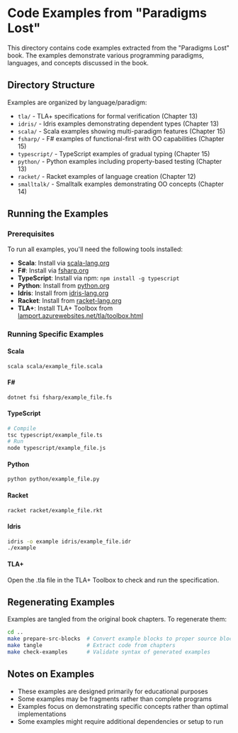 # Code Examples from "Paradigms Lost"

This directory contains code examples extracted from the "Paradigms Lost" book. The examples demonstrate various programming paradigms, languages, and concepts discussed in the book.

## Directory Structure

Examples are organized by language/paradigm:

- `tla/` - TLA+ specifications for formal verification (Chapter 13)
- `idris/` - Idris examples demonstrating dependent types (Chapter 13)
- `scala/` - Scala examples showing multi-paradigm features (Chapter 15)
- `fsharp/` - F# examples of functional-first with OO capabilities (Chapter 15)
- `typescript/` - TypeScript examples of gradual typing (Chapter 15)
- `python/` - Python examples including property-based testing (Chapter 13)
- `racket/` - Racket examples of language creation (Chapter 12)
- `smalltalk/` - Smalltalk examples demonstrating OO concepts (Chapter 14)

## Running the Examples

### Prerequisites

To run all examples, you'll need the following tools installed:

- **Scala**: Install via [scala-lang.org](https://www.scala-lang.org/download/)
- **F#**: Install via [fsharp.org](https://fsharp.org/use/)
- **TypeScript**: Install via npm: `npm install -g typescript`
- **Python**: Install from [python.org](https://www.python.org/downloads/)
- **Idris**: Install from [idris-lang.org](https://www.idris-lang.org/pages/download.html)
- **Racket**: Install from [racket-lang.org](https://racket-lang.org/download/)
- **TLA+**: Install TLA+ Toolbox from [lamport.azurewebsites.net/tla/toolbox.html](https://lamport.azurewebsites.net/tla/toolbox.html)

### Running Specific Examples

#### Scala
```bash
scala scala/example_file.scala
```

#### F#
```bash
dotnet fsi fsharp/example_file.fs
```

#### TypeScript
```bash
# Compile
tsc typescript/example_file.ts
# Run
node typescript/example_file.js
```

#### Python
```bash
python python/example_file.py
```

#### Racket
```bash
racket racket/example_file.rkt
```

#### Idris
```bash
idris -o example idris/example_file.idr
./example
```

#### TLA+
Open the .tla file in the TLA+ Toolbox to check and run the specification.

## Regenerating Examples

Examples are tangled from the original book chapters. To regenerate them:

```bash
cd ..
make prepare-src-blocks  # Convert example blocks to proper source blocks
make tangle              # Extract code from chapters
make check-examples      # Validate syntax of generated examples
```

## Notes on Examples

- These examples are designed primarily for educational purposes
- Some examples may be fragments rather than complete programs
- Examples focus on demonstrating specific concepts rather than optimal implementations
- Some examples might require additional dependencies or setup to run